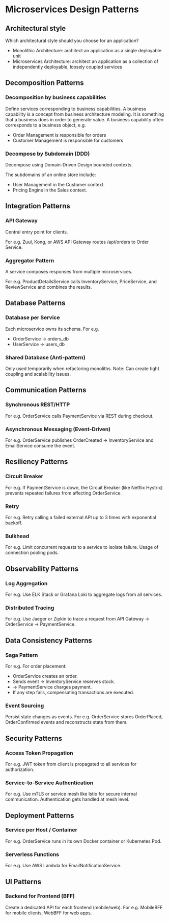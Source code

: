 # Microservices Design Patterns

## Architectural style
Which architectural style should you choose for an application?
* Monolithic Architecture: architect an application as a single deployable unit
* Microservices Architecture: architect an application as a collection of independently deployable, loosely coupled services

## Decomposition Patterns
### Decomposition by business capabilities
Define services corresponding to business capabilities. A business capability is a concept from business architecture modeling. It is something that a business does in order to generate value. A business capability often corresponds to a business object, e.g.
* Order Management is responsible for orders
* Customer Management is responsible for customers

### Decompose by Subdomain (DDD)
Decompose using Domain-Driven Design bounded contexts.

The subdomains of an online store include:
* User Management in the Customer context.
* Pricing Engine in the Sales context.

## Integration Patterns
### API Gateway
Central entry point for clients.

For e.g. Zuul, Kong, or AWS API Gateway routes /api/orders to Order Service.

### Aggregator Pattern
A service composes responses from multiple microservices.

For e.g.
ProductDetailsService calls InventoryService, PriceService, and ReviewService and combines the results.

## Database Patterns
### Database per Service
Each microservice owns its schema.
For e.g. 
* OrderService → orders_db
* UserService → users_db

### Shared Database (Anti-pattern)
Only used temporarily when refactoring monoliths.
Note: Can create tight coupling and scalability issues.

## Communication Patterns
### Synchronous REST/HTTP
For e.g. OrderService calls PaymentService via REST during checkout.
### Asynchronous Messaging (Event-Driven)
For e.g. OrderService publishes OrderCreated → InventoryService and EmailService consume the event.

## Resiliency Patterns
### Circuit Breaker
For e.g. If PaymentService is down, the Circuit Breaker (like Netflix Hystrix) prevents repeated failures from affecting OrderService.
### Retry
For e.g. Retry calling a failed external API up to 3 times with exponential backoff.
### Bulkhead
For e.g. Limit concurrent requests to a service to isolate failure. Usage of connection pooling pods.

## Observability Patterns
### Log Aggregation
For e.g. Use ELK Stack or Grafana Loki to aggregate logs from all services.
### Distributed Tracing
For e.g. Use Jaeger or Zipkin to trace a request from API Gateway → OrderService → PaymentService.

## Data Consistency Patterns
### Saga Pattern
For e.g. 
For order placement:
* OrderService creates an order.
* Sends event → InventoryService reserves stock.
* → PaymentService charges payment.
* If any step fails, compensating transactions are executed.

### Event Sourcing
Persist state changes as events.
For e.g. OrderService stores OrderPlaced, OrderConfirmed events and reconstructs state from them.


## Security Patterns
### Access Token Propagation
For e.g. JWT token from client is propagated to all services for authorization.

### Service-to-Service Authentication
For e.g. Use mTLS or service mesh like Istio for secure internal communication. Authentication gets handled at mesh level.

## Deployment Patterns
### Service per Host / Container
For e.g. OrderService runs in its own Docker container or Kubernetes Pod.
### Serverless Functions
For e.g. Use AWS Lambda for EmailNotificationService.

## UI Patterns
### Backend for Frontend (BFF)
Create a dedicated API for each frontend (mobile/web).
For e.g. MobileBFF for mobile clients, WebBFF for web apps.

